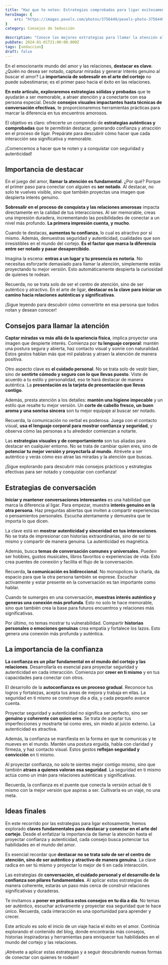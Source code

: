 ```yaml
---
title: "Haz que te noten: Estrategias comprobadas para ligar exitosamente"
heroImage: {
	src: "https://images.pexels.com/photos/3756449/pexels-photo-3756449.jpeg?auto=compress&cs=tinysrgb&w=1260&h=750&dpr=1",
}
category: Consejos de Seducción

description: "Conoce las mejores estrategias para llamar la atención al ligar. Desde consejos visuales hasta técnicas de conversación, aprende cómo ser notado en el amor con nuestras estrategias comprobadas para el éxito en el arte del cortejo."
pubDate: 2024-01-01T21:00:00.000Z
tags: [seduccion]
draft: false
---
```


En el emocionante mundo del amor y las relaciones, **destacar es clave**. ¿Quién no desea ser notado, capturar miradas y generar interés genuino al buscar el amor? La **importancia de sobresalir en el arte del cortejo** no puede subestimarse; es el primer paso hacia el éxito en las relaciones.

**En este artículo, exploraremos estrategias sólidas y probadas** que te ayudarán a ser memorable, a atraer atención y a conectarte con esa persona especial. Desde **consejos visuales impactantes hasta técnicas de conversación efectivas**, te proporcionaremos herramientas prácticas para marcar la diferencia en tus encuentros amorosos.

El objetivo es claro: ofrecerte un compendio de **estrategias auténticas y comprobadas** que te permitirán destacar, generando confianza y atracción en el proceso de ligar. Prepárate para descubrir cómo hacer que cada interacción sea significativa y memorable.

¡Comencemos a hacer que te noten y a conquistar con seguridad y autenticidad!

## Importancia de destacar

En el juego del amor, **llamar la atención es fundamental**. ¿Por qué? Porque el primer paso para conectar con alguien es **ser notado**. Al destacar, no solo te vuelves visible, sino que también proyectas una imagen que despierta interés genuino.

**Sobresalir en el proceso de conquista y las relaciones amorosas** impacta directamente en la calidad de tus interacciones. Al ser memorable, creas una impresión duradera, incrementando las posibilidades de conectar a un nivel más profundo. **La primera impresión cuenta, y mucho**.

Cuando te destacas, **aumentas tu confianza**, lo cual es atractivo por sí mismo. Además, demuestras seguridad y autenticidad, cualidades que son irresistibles en el mundo del cortejo. **Es el factor que marca la diferencia entre ser notado y pasar desapercibido**.

Imagina la escena: **entras a un lugar y tu presencia es notoria**. No necesitas esforzarte demasiado para llamar la atención, simplemente estás proyectando tu mejor versión. Esto automáticamente despierta la curiosidad de quienes te rodean.

Recuerda, no se trata solo de ser el centro de atención, sino de ser auténtico y atractivo. En el arte de ligar, **destacar es la clave para iniciar un camino hacia relaciones auténticas y significativas**.

¡Sigue leyendo para descubrir cómo convertirte en esa persona que todos notan y desean conocer!

## Consejos para llamar la atención

**Captar miradas va más allá de la apariencia física**, implica proyectar una imagen que despierte interés. Comienza por **tu lenguaje corporal**: mantén una postura segura y abierta, haz contacto visual y sonríe con naturalidad. Estos gestos hablan más que mil palabras y atraen la atención de manera positiva.

Otro aspecto clave es **el cuidado personal**. No se trata solo de vestir bien, sino de **sentirte cómodo y seguro con lo que llevas puesto**. Viste de acuerdo a tu estilo y personalidad, eso te hará destacar de manera auténtica. La **presentación es la tarjeta de presentación que llevas contigo**.

Además, presta atención a los detalles: **mantén una higiene impecable** y un estilo que resalte tu mejor versión. Un **corte de cabello fresco, un buen aroma y una sonrisa sincera** son tu mejor equipaje al buscar ser notado.

Recuerda, la comunicación no verbal es poderosa. Juega con el contacto visual, **usa el lenguaje corporal para mostrar confianza y seguridad**, y observa cómo las personas a tu alrededor comienzan a notarte.

Las **estrategias visuales y de comportamiento** son tus aliadas para destacar en cualquier entorno. No se trata de cambiar quien eres, sino de **potenciar tu mejor versión y proyectarla al mundo**. Atrévete a ser auténtico y verás cómo eso atrae las miradas y la atención que buscas.

¡Sigue explorando para descubrir más consejos prácticos y estrategias efectivas para ser notado y conquistar con confianza!

## Estrategias de conversación

**Iniciar y mantener conversaciones interesantes** es una habilidad que marca la diferencia al ligar. Para empezar, muestra **interés genuino en la otra persona**. Haz preguntas abiertas que inviten a compartir experiencias o pensamientos personales. Escucha atentamente y demuestra que te importa lo que dicen.

La clave está en **mostrar autenticidad y sinceridad en tus interacciones**. No se trata de impresionar con historias extraordinarias, sino de ser tú mismo y compartir de manera genuina. La autenticidad es magnética.

Además, busca **temas de conversación comunes y universales**. Pueden ser hobbies, gustos musicales, libros favoritos o experiencias de vida. Esto crea puentes de conexión y facilita el flujo de la conversación.

Recuerda, **la comunicación es bidireccional**. No monopolices la charla, da espacio para que la otra persona también se exprese. Escuchar activamente y estar presente en la conversación es tan importante como hablar.

Cuando te sumerges en una conversación, **muestras interés auténtico y generas una conexión más profunda**. Esto no solo te hace memorable, sino que también crea la base para futuros encuentros y relaciones más significativas.

Por último, no temas mostrar tu vulnerabilidad. Compartir **historias personales o emociones genuinas** crea empatía y fortalece los lazos. Esto genera una conexión más profunda y auténtica.

## La importancia de la confianza

**La confianza es un pilar fundamental en el mundo del cortejo y las relaciones**. Desarrollarla es esencial para proyectar seguridad y autenticidad en cada interacción. Comienza por **creer en ti mismo** y en tus capacidades para conectar con otros.

El desarrollo de la **autoconfianza es un proceso gradual**. Reconoce tus logros y fortalezas, acepta tus áreas de mejora y trabaja en ellas. La seguridad en ti mismo se construye día a día, y cada pequeño avance cuenta.

Proyectar seguridad y autenticidad no significa ser perfecto, sino ser **genuino y coherente con quien eres**. Se trata de aceptar tus imperfecciones y mostrarte tal como eres, sin miedo al juicio externo. La autenticidad es atractiva.

Además, la confianza se manifiesta en la forma en que te comunicas y te mueves en el mundo. Mantén una postura erguida, habla con claridad y firmeza, y haz contacto visual. Estos gestos **reflejan seguridad y convicción** en ti mismo.

Al proyectar confianza, no solo te sientes mejor contigo mismo, sino que también **atraes a quienes valoran esa seguridad**. La seguridad en ti mismo actúa como un imán para relaciones auténticas y significativas.

Recuerda, la confianza es el puente que conecta la versión actual de ti mismo con la mejor versión que aspiras a ser. Cultivarla es un viaje, no una meta.

## Ideas finales

En este recorrido por las estrategias para ligar exitosamente, hemos explorado **claves fundamentales para destacar y conectar en el arte del cortejo**. Desde el enfatizar la importancia de llamar la atención hasta el proyectar confianza y autenticidad, cada consejo busca potenciar tus habilidades en el mundo del amor.

Es esencial recordar que **destacar no se trata solo de ser el centro de atención, sino de ser auténtico y atractivo de manera genuina**. La clave radica en ser tú mismo y proyectar lo mejor de ti en cada interacción.

Las estrategias de **conversación, el cuidado personal y el desarrollo de la confianza son pilares fundamentales**. Al aplicar estas estrategias de manera coherente, estarás un paso más cerca de construir relaciones significativas y duraderas.

Te invitamos a **poner en práctica estos consejos en tu día a día**. No temas ser auténtico, escuchar activamente y proyectar esa seguridad que te hace único. Recuerda, cada interacción es una oportunidad para aprender y crecer.

Este artículo es solo el inicio de un viaje hacia el éxito en el amor. Continúa explorando el contenido del blog, donde encontrarás más consejos, historias inspiradoras y herramientas para enriquecer tus habilidades en el mundo del cortejo y las relaciones.

¡Atrévete a aplicar estas estrategias y a seguir descubriendo nuevas formas de conectar con quienes te rodean!
